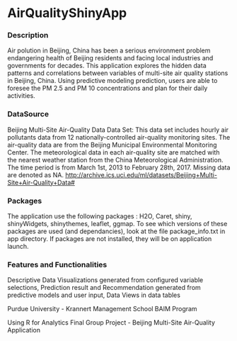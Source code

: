 # AirQualityShinyApp

### Description

Air polution in Beijing, China has been a serious environment problem endangering health of Beijing residents and facing local industries and governments for decades. This application explores the hidden data patterns and correlations between variables of multi-site air quality stations in Beijing, China. Using predictive modeling prediction, users are able to foresee the PM 2.5 and PM 10 concentrations and plan for their daily activities. 

### DataSource

Beijing Multi-Site Air-Quality Data Data Set: This data set includes hourly air pollutants data from 12 nationally-controlled air-quality monitoring sites. The air-quality data are from the Beijing Municipal Environmental Monitoring Center. The meteorological data in each air-quality site are matched with the nearest weather station from the China Meteorological Administration. The time period is from March 1st, 2013 to February 28th, 2017. Missing data are denoted as NA.
http://archive.ics.uci.edu/ml/datasets/Beijing+Multi-Site+Air-Quality+Data#

### Packages

The application use the following packages : H2O, Caret, shiny, shinyWidgets, shinythemes, leaflet, ggmap. To see which versions of these packages are used (and dependancies), look at the file package_info.txt in app directory. If packages are not installed, they will be on application launch.

### Features and Functionalities

Descriptive Data Visualizations generated from configured variable selections, 
Prediction result and Recommendation generated from predictive models and user input, 
Data Views in data tables



Purdue University - Krannert Management School BAIM Program

Using R for Analytics Final Group Project - Beijing Multi-Site Air-Quality Application 
